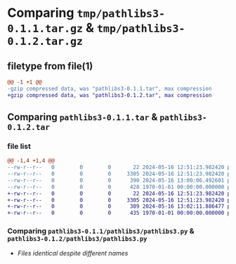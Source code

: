 # Comparing `tmp/pathlibs3-0.1.1.tar.gz` & `tmp/pathlibs3-0.1.2.tar.gz`

## filetype from file(1)

```diff
@@ -1 +1 @@
-gzip compressed data, was "pathlibs3-0.1.1.tar", max compression
+gzip compressed data, was "pathlibs3-0.1.2.tar", max compression
```

## Comparing `pathlibs3-0.1.1.tar` & `pathlibs3-0.1.2.tar`

### file list

```diff
@@ -1,4 +1,4 @@
--rw-r--r--   0        0        0       22 2024-05-16 12:51:23.982420 pathlibs3-0.1.1/pathlibs3/__init__.py
--rw-r--r--   0        0        0     3305 2024-05-16 12:51:23.982420 pathlibs3-0.1.1/pathlibs3/pathlibs3.py
--rw-r--r--   0        0        0      390 2024-05-16 13:00:06.492601 pathlibs3-0.1.1/pyproject.toml
--rw-r--r--   0        0        0      428 1970-01-01 00:00:00.000000 pathlibs3-0.1.1/PKG-INFO
+-rw-r--r--   0        0        0       22 2024-05-16 12:51:23.982420 pathlibs3-0.1.2/pathlibs3/__init__.py
+-rw-r--r--   0        0        0     3305 2024-05-16 12:51:23.982420 pathlibs3-0.1.2/pathlibs3/pathlibs3.py
+-rw-r--r--   0        0        0      389 2024-05-16 13:02:11.886477 pathlibs3-0.1.2/pyproject.toml
+-rw-r--r--   0        0        0      435 1970-01-01 00:00:00.000000 pathlibs3-0.1.2/PKG-INFO
```

### Comparing `pathlibs3-0.1.1/pathlibs3/pathlibs3.py` & `pathlibs3-0.1.2/pathlibs3/pathlibs3.py`

 * *Files identical despite different names*

